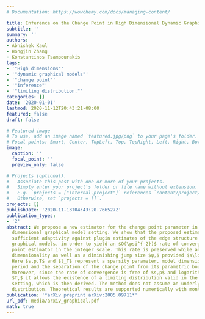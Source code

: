 ```yaml
---
# Documentation: https://wowchemy.com/docs/managing-content/

title: Inference on the Change Point in High Dimensional Dynamic Graphical Models
subtitle: ''
summary: ''
authors:
- Abhishek Kaul
- Hongjin Zhang
- Konstantinos Tsampourakis
tags:
- '"High dimensions"'
- '"dynamic graphical models"'
- '"change point"'
- '"inference"'
- '"limiting distribution."'
categories: []
date: '2020-01-01'
lastmod: 2020-11-12T20:43:21-08:00
featured: false
draft: false

# Featured image
# To use, add an image named `featured.jpg/png` to your page's folder.
# Focal points: Smart, Center, TopLeft, Top, TopRight, Left, Right, BottomLeft, Bottom, BottomRight.
image:
  caption: ''
  focal_point: ''
  preview_only: false

# Projects (optional).
#   Associate this post with one or more of your projects.
#   Simply enter your project's folder or file name without extension.
#   E.g. `projects = ["internal-project"]` references `content/project/deep-learning/index.md`.
#   Otherwise, set `projects = []`.
projects: []
publishDate: '2020-11-13T04:43:20.766527Z'
publication_types:
- '2'
abstract: We propose a new estimator for the change point parameter in a dynamic high
  dimensional graphical model setting. We show that the proposed estimator retains
  sufficient adaptivity against plugin estimates of the edge structure of the underlying
  graphical models, in order to yield an $O(\psi^{-2})$ rate of convergence of the change
  point estimator in the integer scale. This rate is preserved while allowing high
  dimensionality as well as a diminishing jump size $ψ,$ provided $s\log^3/2(p\vee T)=o(\surd(Tl_T)).$
  Here $s,p,T$ and $l_T$ represent a sparsity parameter, model dimension, sampling
  period and the separation of the change point from its parametric boundary, respectively.
  Moreover, since the rate of convergence is free of $s,p$ and logarithmic terms of
  $T,$ it allows the existence of a limiting distribution valid in the high dimensional
  setting, which is then derived. The method does not assume an underlying Gaussian
  distribution. Theoretical results are supported numerically with monte carlo simulations.
publication: '*arXiv preprint arXiv:2005.09711*'
url_pdf: media/arxiv_graphical.pdf
math: true
---
```


